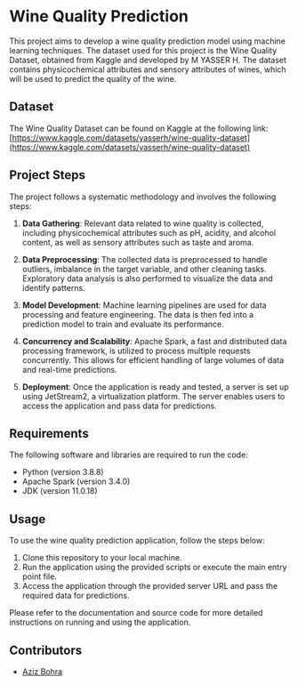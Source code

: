 # Wine Quality Prediction

This project aims to develop a wine quality prediction model using machine learning techniques. The dataset used for this project is the Wine Quality Dataset, obtained from Kaggle and developed by M YASSER H. The dataset contains physicochemical attributes and sensory attributes of wines, which will be used to predict the quality of the wine.

## Dataset

The Wine Quality Dataset can be found on Kaggle at the following link:
[https://www.kaggle.com/datasets/yasserh/wine-quality-dataset](https://www.kaggle.com/datasets/yasserh/wine-quality-dataset)

## Project Steps

The project follows a systematic methodology and involves the following steps:

1. **Data Gathering**: Relevant data related to wine quality is collected, including physicochemical attributes such as pH, acidity, and alcohol content, as well as sensory attributes such as taste and aroma.

2. **Data Preprocessing**: The collected data is preprocessed to handle outliers, imbalance in the target variable, and other cleaning tasks. Exploratory data analysis is also performed to visualize the data and identify patterns.

3. **Model Development**: Machine learning pipelines are used for data processing and feature engineering. The data is then fed into a prediction model to train and evaluate its performance.

4. **Concurrency and Scalability**: Apache Spark, a fast and distributed data processing framework, is utilized to process multiple requests concurrently. This allows for efficient handling of large volumes of data and real-time predictions.

5. **Deployment**: Once the application is ready and tested, a server is set up using JetStream2, a virtualization platform. The server enables users to access the application and pass data for predictions.

## Requirements

The following software and libraries are required to run the code:

- Python (version 3.8.8)
- Apache Spark (version 3.4.0)
- JDK (version 11.0.18)

## Usage

To use the wine quality prediction application, follow the steps below:

1. Clone this repository to your local machine.
2. Run the application using the provided scripts or execute the main entry point file.
3. Access the application through the provided server URL and pass the required data for predictions.

Please refer to the documentation and source code for more detailed instructions on running and using the application.

## Contributors

- [Aziz Bohra](https://github.com/azizbohra17)


